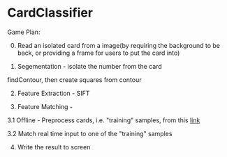 # CardClassifier

Game Plan:

0. Read an isolated card from a image(by requiring the background to be back, or providing a frame for users to put the card into)

1. Segementation - isolate the number from the card

findContour, then create squares from contour

2. Feature Extraction - SIFT

3. Feature Matching - 

  3.1 Offline - Preprocess cards, i.e. "training" samples, from this [link](https://www.kaggle.com/jamesmcguigan/playingcards?select=2D.png)

  3.2 Match real time input to one of the "training" samples
  
4. Write the result to screen
